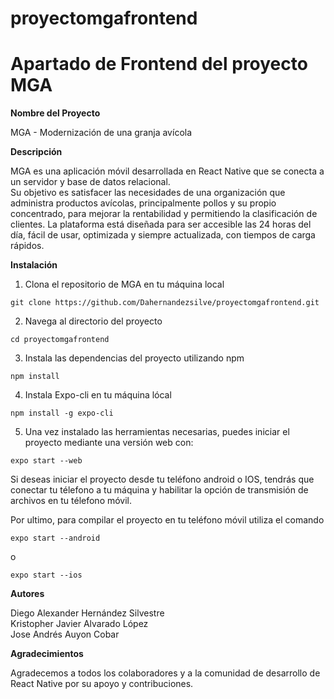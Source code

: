 # proyectomgafrontend
# Apartado de Frontend del proyecto MGA

**Nombre del Proyecto**

MGA - Modernización de una granja avícola

**Descripción**

MGA es una aplicación móvil desarrollada en React Native que se conecta a un servidor y base de datos relacional.  
Su objetivo es satisfacer las necesidades de una organización que administra productos avícolas, principalmente pollos y su propio concentrado, para mejorar la rentabilidad y permitiendo la clasificación de clientes. La plataforma está diseñada para ser accesible las 24 horas del día, fácil de usar, optimizada y siempre actualizada, con tiempos de carga rápidos.

**Instalación**

1. Clona el repositorio de MGA en tu máquina local

```
git clone https://github.com/Dahernandezsilve/proyectomgafrontend.git
```

2. Navega al directorio del proyecto 

```
cd proyectomgafrontend
```

3. Instala las dependencias del proyecto utilizando npm

```
npm install
```

4. Instala Expo-cli en tu máquina lócal

```
npm install -g expo-cli
```

5. Una vez instalado las herramientas necesarias, puedes iniciar el proyecto mediante una versión web con:

```
expo start --web
```
Si deseas iniciar el proyecto desde tu teléfono android o IOS, tendrás que conectar tu télefono a tu máquina y habilitar la opción de transmisión de archivos en tu télefono móvil.

Por ultimo, para compilar el proyecto en tu teléfono móvil utiliza el comando  
```
expo start --android
```

o

```
expo start --ios 
```

**Autores**

Diego Alexander Hernández Silvestre  
Kristopher Javier Alvarado López  
Jose Andrés Auyon Cobar  

**Agradecimientos**

Agradecemos a todos los colaboradores y a la comunidad de desarrollo de React Native por su apoyo y contribuciones.
